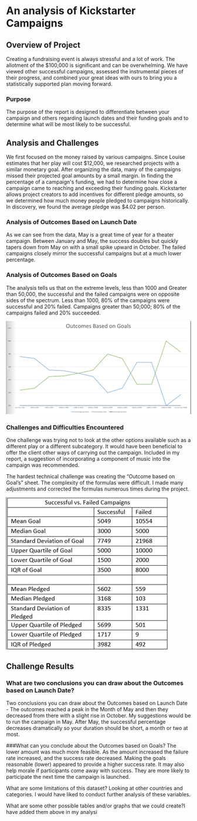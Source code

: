 # An analysis of Kickstarter Campaigns
## Overview of Project
Creating a fundraising event is always stressful and a lot of work. The allotment of the $100,000 is significant and can be overwhelming. We have viewed other successful campaigns, assessed the instrumental pieces of their progress, and combined your great ideas with ours to bring you a statistically supported plan moving forward.

### Purpose
The purpose of the report is designed to differentiate between your campaign and others regarding launch dates and their funding goals and to determine what will be most likely to be successful.

## Analysis and Challenges
We first focused on the money raised by various campaigns. Since Louise estimates that her play will cost $12,000, we researched projects with a similar monetary goal. After organizing the data, many of the campaigns missed their projected goal amounts by a small margin. In finding the percentage of a campaign's funding, we had to determine how close a campaign came to reaching and exceeding their funding goals. Kickstarter allows project creators to add incentives for different pledge amounts, so we determined how much money people pledged to campaigns historically. In discovery, we found the average pledge was $4.02 per person.

### Analysis of Outcomes Based on Launch Date
As we can see from the data, May is a great time of year for a theater campaign. Between January and May, the success doubles but quickly tapers down from May on with a small spike upward in October. The failed campaigns closely mirror the successful campaigns but at a much lower percentage.

### Analysis of Outcomes Based on Goals
The analysis tells us that on the extreme levels, less than 1000 and Greater than 50,000, the successful and the failed campaigns were on opposite sides of the spectrum. Less than 1000, 80% of the campaigns were successful and 20% failed. Campaigns greater than 50,000; 80% of the campaigns failed and 20% succeeded.

![Outcomes_vs_Goals](https://github.com/hansonj34/kickstarter/blob/main/Analysis%20Projects/Resources%20file/Outcomes%20based%20on%20goals.png)


### Challenges and Difficulties Encountered
One challenge was trying not to look at the other options available such as a different play or a different subcategory. It would have been beneficial to offer the client other ways of carrying out the campaign. Included in my report, a suggestion of incorporating a component of music into the campaign was recommended.



The hardest technical challenge was creating the “Outcome based on Goal’s” sheet. The complexity of the formulas were difficult. I made many adjustments and corrected  the formulas numerous times during the project.

![Successful vs  Failed Campaigns](https://github.com/hansonj34/kickstarter/blob/main/Analysis%20Projects/Resources%20file/Succesful%20vs%20Failed%20campaigns.png)

## Challenge Results
### What are two conclusions you can draw about the Outcomes based on Launch Date? 
Two conclusions you can draw about the Outcomes based on Launch Date - The outcomes reached a peak in the Month of May and then they decreased from there with a slight rise in October. My suggestions would be to run the campaign in May. After May, the successful percentage decreases dramatically so your duration should be short, a month or two at most.

###What can you conclude about the Outcomes based on Goals? 
The lower amount was much more feasible. As the amount increased the failure rate increased, and the success rate decreased. Making the goals reasonable (lower) appeared to provide a higher success rate. It may also help morale if participants come away with success. They are more likely to participate the next time the campaign is launched.

What are some limitations of this dataset? Looking at other countries and categories. I would have liked to conduct further analysis of these variables.

What are some other possible tables and/or graphs that we could create?I have added them above in my analysi

